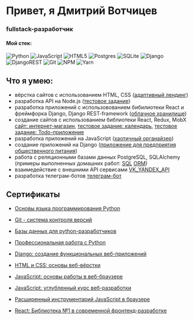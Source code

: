 # Привет, я Дмитрий Вотчицев
### fullstack-разработчик


#### Мой стек:
![Python](https://img.shields.io/badge/python-3670A0?style=for-the-badge&logo=python&logoColor=ffdd54)
![JavaScript](https://img.shields.io/badge/javascript-%23323330.svg?style=for-the-badge&logo=javascript&logoColor=%23F7DF1E)
![HTML5](https://img.shields.io/badge/html5-%23E34F26.svg?style=for-the-badge&logo=html5&logoColor=white)
![Postgres](https://img.shields.io/badge/postgres-%23316192.svg?style=for-the-badge&logo=postgresql&logoColor=white)
![SQLite](https://img.shields.io/badge/sqlite-%2307405e.svg?style=for-the-badge&logo=sqlite&logoColor=white)
![Django](https://img.shields.io/badge/django-%23092E20.svg?style=for-the-badge&logo=django&logoColor=white)
![DjangoREST](https://img.shields.io/badge/DJANGO-REST-ff1709?style=for-the-badge&logo=django&logoColor=white&color=ff1709&labelColor=gray)
![Git](https://img.shields.io/badge/git-%23F05033.svg?style=for-the-badge&logo=git&logoColor=white)
![NPM](https://img.shields.io/badge/NPM-%23000000.svg?style=for-the-badge&logo=npm&logoColor=white)
![Yarn](https://img.shields.io/badge/yarn-%232C8EBB.svg?style=for-the-badge&logo=yarn&logoColor=white)

## Что я умею:

* вёрстка сайтов с использованием HTML, CSS ([адаптивный лендинг](https://github.com/Votchitsev/mq-diplom))
* разработка API на Node.js ([тестовое задание](https://github.com/Votchitsev/nodejs-test-task))
* разработка приложений с использовованием бибилиотеки React и фреймфорка Django, Django REST-framework ([облачное хранилище](https://github.com/Votchitsev/CoconutCloud))
* создание сайтов с использованием библиотеки React, Redux, MobX [сайт: интернет-магазин](https://github.com/Votchitsev/BosaNoga), [тестовое задание: календарь](https://github.com/Votchitsev/interview-calendar), [тестовое задание: Todo-приложение](https://github.com/Votchitsev/tt-todo)
* разработка приложений на JavaScript ([хаотичный органайзер](https://github.com/Votchitsev/ChaosOrganizer))
* создание приложений на Django ([приложение для предприятия общественного питания](https://github.com/Votchitsev/Public-Catering-Check))
* работа с реляционными базами данных PostgreSQL, SQLAlchemy (примеры выполненных домашних работ: [SQL](https://github.com/Votchitsev/HW_database_lesson5) [ORM](https://github.com/Votchitsev/ORM_practice))
* взаимедействие с внешними API сервисами [VK_YANDEX_API](https://github.com/Votchitsev/backup_vk)
* разработка телеграм-ботов [телеграм-бот](https://github.com/Votchitsev/votchitsev-bot)

## Сертификаты

* [Основы языка программирования Python](./certificates/python.pdf)

* [Git - система контроля версий](./certificates/git.pdf)

* [Базы данных для python-разработчиков](./certificates/sql.pdf)

* [Профессиональная работа с Python](./certificates/python_advanced.pdf)

* [Django: создание функциональных веб-приложений](./certificates/django.pdf)

* [HTML и CSS: основы веб-вёрстки](./certificates/html_css.pdf)

* [JavaScript: основы работы в веб-браузере](./certificates/javascript.pdf)

* [JavaScript: углубленный курс веб-разработки](./certificates/javascript_advanced.pdf)

* [Расширенный инструментарий JavaScript в браузере](./certificates/javascript_advanced2.pdf)

* [React: Библиотека №1 в современной фронтенд-разработке](./certificates/react.pdf)
